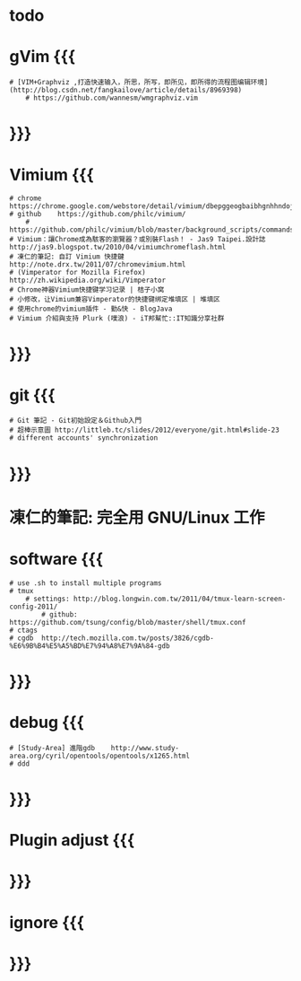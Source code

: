 todo
====
# gVim {{{
	# [VIM+Graphviz ,打造快速输入，所思，所写，即所见，即所得的流程图编辑环境](http://blog.csdn.net/fangkailove/article/details/8969398)
		# https://github.com/wannesm/wmgraphviz.vim
# }}}
# Vimium {{{
	# chrome	https://chrome.google.com/webstore/detail/vimium/dbepggeogbaibhgnhhndojpepiihcmeb
	# github	https://github.com/philc/vimium/
		# https://github.com/philc/vimium/blob/master/background_scripts/commands.coffee
	# Vimium：讓Chrome成為駭客的瀏覽器？或別裝Flash！ - Jas9 Taipei.設計誌	http://jas9.blogspot.tw/2010/04/vimiumchromeflash.html
	# 凍仁的筆記: 自訂 Vimium 快捷鍵	http://note.drx.tw/2011/07/chromevimium.html
	# (Vimperator for Mozilla Firefox)	http://zh.wikipedia.org/wiki/Vimperator
	# Chrome神器Vimium快捷键学习记录 | 桔子小窝
	# 小修改，让Vimium兼容Vimperator的快捷键绑定堆填区 | 堆填区
	# 使用chrome的vimium插件 - 勤&快 - BlogJava
	# Vimium 介紹與支持 Plurk (噗浪) - iT邦幫忙::IT知識分享社群
# }}}
# git {{{
	# Git 筆記 - Git初始設定＆Github入門
	# 超棒示意圖	http://littleb.tc/slides/2012/everyone/git.html#slide-23
	# different accounts' synchronization
# }}}
# 凍仁的筆記: 完全用 GNU/Linux 工作
# software {{{
	# use .sh to install multiple programs
	# tmux
		# settings:	http://blog.longwin.com.tw/2011/04/tmux-learn-screen-config-2011/
			# github:	https://github.com/tsung/config/blob/master/shell/tmux.conf
	# ctags
	# cgdb	http://tech.mozilla.com.tw/posts/3826/cgdb-%E6%9B%B4%E5%A5%BD%E7%94%A8%E7%9A%84-gdb
# }}}
# debug {{{
	# [Study-Area] 進階gdb	http://www.study-area.org/cyril/opentools/opentools/x1265.html
	# ddd
# }}}
# Plugin adjust {{{
# }}}
# ignore {{{
# }}}
